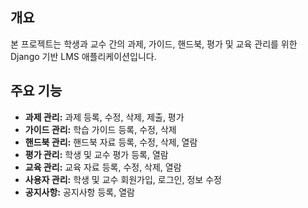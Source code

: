 ## 개요

본 프로젝트는 학생과 교수 간의 과제, 가이드, 핸드북, 평가 및 교육 관리를 위한 Django 기반 LMS 애플리케이션입니다.

## 주요 기능

* **과제 관리:** 과제 등록, 수정, 삭제, 제출, 평가
* **가이드 관리:** 학습 가이드 등록, 수정, 삭제
* **핸드북 관리:** 핸드북 자료 등록, 수정, 삭제, 열람
* **평가 관리:** 학생 및 교수 평가 등록, 열람
* **교육 관리:** 교육 자료 등록, 수정, 삭제, 열람
* **사용자 관리:** 학생 및 교수 회원가입, 로그인, 정보 수정
* **공지사항:** 공지사항 등록, 열람
